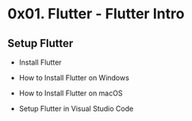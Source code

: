 # 0x01. Flutter - Flutter Intro
## Setup Flutter
* Install Flutter

* How to Install Flutter on Windows

* How to Install Flutter on macOS

* Setup Flutter in Visual Studio Code